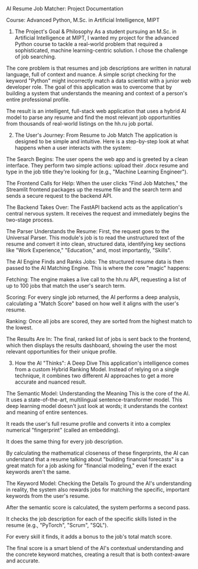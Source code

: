 AI Resume Job Matcher: Project Documentation

Course: Advanced Python, M.Sc. in Artificial Intelligence, MIPT
1. The Project's Goal & Philosophy
As a student pursuing an M.Sc. in Artificial Intelligence at MIPT, I wanted my project for the advanced Python course to tackle a real-world problem that required a sophisticated, machine learning-centric solution. I chose the challenge of job searching.

The core problem is that resumes and job descriptions are written in natural language, full of context and nuance. A simple script checking for the keyword "Python" might incorrectly match a data scientist with a junior web developer role. The goal of this application was to overcome that by building a system that understands the meaning and context of a person's entire professional profile.

The result is an intelligent, full-stack web application that uses a hybrid AI model to parse any resume and find the most relevant job opportunities from thousands of real-world listings on the hh.ru job portal.

2. The User's Journey: From Resume to Job Match
The application is designed to be simple and intuitive. Here is a step-by-step look at what happens when a user interacts with the system:

The Search Begins: The user opens the web app and is greeted by a clean interface. They perform two simple actions: upload their .docx resume and type in the job title they're looking for (e.g., "Machine Learning Engineer").

The Frontend Calls for Help: When the user clicks "Find Job Matches," the Streamlit frontend packages up the resume file and the search term and sends a secure request to the backend API.

The Backend Takes Over: The FastAPI backend acts as the application's central nervous system. It receives the request and immediately begins the two-stage process.

The Parser Understands the Resume: First, the request goes to the Universal Parser. This module's job is to read the unstructured text of the resume and convert it into clean, structured data, identifying key sections like "Work Experience," "Education," and, most importantly, "Skills".

The AI Engine Finds and Ranks Jobs: The structured resume data is then passed to the AI Matching Engine. This is where the core "magic" happens:

Fetching: The engine makes a live call to the hh.ru API, requesting a list of up to 100 jobs that match the user's search term.

Scoring: For every single job returned, the AI performs a deep analysis, calculating a "Match Score" based on how well it aligns with the user's resume.

Ranking: Once all jobs are scored, they are sorted from the highest match to the lowest.

The Results Are In: The final, ranked list of jobs is sent back to the frontend, which then displays the results dashboard, showing the user the most relevant opportunities for their unique profile.

3. How the AI "Thinks": A Deep Dive
This application's intelligence comes from a custom Hybrid Ranking Model. Instead of relying on a single technique, it combines two different AI approaches to get a more accurate and nuanced result.

The Semantic Model: Understanding the Meaning
This is the core of the AI. It uses a state-of-the-art, multilingual sentence-transformer model. This deep learning model doesn't just look at words; it understands the context and meaning of entire sentences.

It reads the user's full resume profile and converts it into a complex numerical "fingerprint" (called an embedding).

It does the same thing for every job description.

By calculating the mathematical closeness of these fingerprints, the AI can understand that a resume talking about "building financial forecasts" is a great match for a job asking for "financial modeling," even if the exact keywords aren't the same.

The Keyword Model: Checking the Details
To ground the AI's understanding in reality, the system also rewards jobs for matching the specific, important keywords from the user's resume.

After the semantic score is calculated, the system performs a second pass.

It checks the job description for each of the specific skills listed in the resume (e.g., "PyTorch", "Scrum", "SQL").

For every skill it finds, it adds a bonus to the job's total match score.

The final score is a smart blend of the AI's contextual understanding and the concrete keyword matches, creating a result that is both context-aware and accurate.